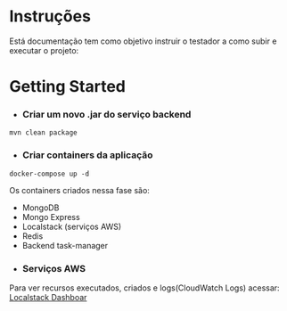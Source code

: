 # Instruções
Está documentação tem como objetivo instruir o testador a como subir e executar o projeto:

# Getting Started

* ### Criar um novo .jar do serviço backend
```
mvn clean package
```

* ### Criar containers da aplicação
```
docker-compose up -d
```
Os containers criados nessa fase são:
- MongoDB
- Mongo Express
- Localstack (serviços AWS)
- Redis
- Backend task-manager

* ### Serviços AWS
Para ver recursos executados, criados e logs(CloudWatch Logs) acessar:
[Localstack Dashboar](https://app.localstack.cloud/inst/default/status)




